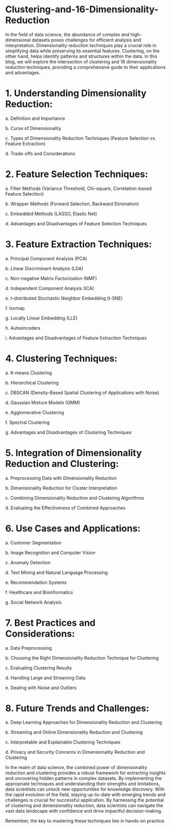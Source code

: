 # Clustering-and-16-Dimensionality-Reduction




In the field of data science, the abundance of complex and high-dimensional datasets poses challenges for efficient analysis and interpretation. Dimensionality reduction techniques play a crucial role in simplifying data while preserving its essential features. Clustering, on the other hand, helps identify patterns and structures within the data. In this blog, we will explore the intersection of clustering and 16 dimensionality reduction techniques, providing a comprehensive guide to their applications and advantages.

# 1. Understanding Dimensionality Reduction:

   a. Definition and Importance
   
   b. Curse of Dimensionality
   
   c. Types of Dimensionality Reduction Techniques (Feature Selection vs. Feature Extraction)
   
   d. Trade-offs and Considerations

# 2. Feature Selection Techniques:

   a. Filter Methods (Variance Threshold, Chi-square, Correlation-based Feature Selection)
   
   b. Wrapper Methods (Forward Selection, Backward Elimination)
   
   c. Embedded Methods (LASSO, Elastic Net)
   
   d. Advantages and Disadvantages of Feature Selection Techniques

# 3. Feature Extraction Techniques:

   a. Principal Component Analysis (PCA)
   
   b. Linear Discriminant Analysis (LDA)
   
   c. Non-negative Matrix Factorization (NMF)
   
   d. Independent Component Analysis (ICA)
   
   e. t-distributed Stochastic Neighbor Embedding (t-SNE)
   
   f. Isomap
   
   g. Locally Linear Embedding (LLE)
   
   h. Autoencoders
   
   i. Advantages and Disadvantages of Feature Extraction Techniques

# 4. Clustering Techniques:

   a. K-means Clustering
   
   b. Hierarchical Clustering
   
   c. DBSCAN (Density-Based Spatial Clustering of Applications with Noise)
   
   d. Gaussian Mixture Models (GMM)
   
   e. Agglomerative Clustering
   
   f. Spectral Clustering
   
   g. Advantages and Disadvantages of Clustering Techniques

# 5. Integration of Dimensionality Reduction and Clustering:

   a. Preprocessing Data with Dimensionality Reduction
   
   b. Dimensionality Reduction for Cluster Interpretation
   
   c. Combining Dimensionality Reduction and Clustering Algorithms
   
   d. Evaluating the Effectiveness of Combined Approaches

# 6. Use Cases and Applications:

   a. Customer Segmentation
   
   b. Image Recognition and Computer Vision
   
   c. Anomaly Detection
   
   d. Text Mining and Natural Language Processing
   
   e. Recommendation Systems
   
   f. Healthcare and Bioinformatics
   
   g. Social Network Analysis

# 7. Best Practices and Considerations:

   a. Data Preprocessing
   
   b. Choosing the Right Dimensionality Reduction Technique for Clustering
   
   c. Evaluating Clustering Results
   
   d. Handling Large and Streaming Data
   
   e. Dealing with Noise and Outliers

# 8. Future Trends and Challenges:

   a. Deep Learning Approaches for Dimensionality Reduction and Clustering
   
   b. Streaming and Online Dimensionality Reduction and Clustering
   
   c. Interpretable and Explainable Clustering Techniques
   
   d. Privacy and Security Concerns in Dimensionality Reduction and Clustering


In the realm of data science, the combined power of dimensionality reduction and clustering provides a robust framework for extracting insights and uncovering hidden patterns in complex datasets. By implementing the appropriate techniques and understanding their strengths and limitations, data scientists can unlock new opportunities for knowledge discovery. With the rapid evolution of the field, staying up-to-date with emerging trends and challenges is crucial for successful application. By harnessing the potential of clustering and dimensionality reduction, data scientists can navigate the vast data landscape with confidence and drive impactful decision-making.

Remember, the key to mastering these techniques lies in hands-on practice
